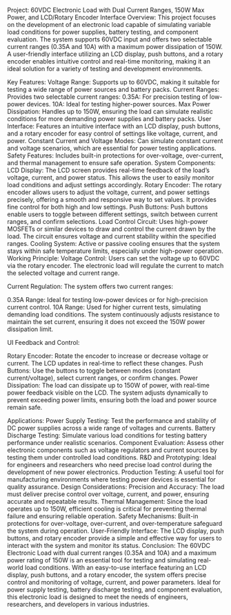 Project: 60VDC Electronic Load with Dual Current Ranges, 150W Max Power, and LCD/Rotary Encoder Interface
Overview:
This project focuses on the development of an electronic load capable of simulating variable load conditions for power supplies, battery testing, and component evaluation. The system supports 60VDC input and offers two selectable current ranges (0.35A and 10A) with a maximum power dissipation of 150W. A user-friendly interface utilizing an LCD display, push buttons, and a rotary encoder enables intuitive control and real-time monitoring, making it an ideal solution for a variety of testing and development environments.

Key Features:
Voltage Range: Supports up to 60VDC, making it suitable for testing a wide range of power sources and battery packs.
Current Ranges: Provides two selectable current ranges:
0.35A: For precision testing of low-power devices.
10A: Ideal for testing higher-power sources.
Max Power Dissipation: Handles up to 150W, ensuring the load can simulate realistic conditions for more demanding power supplies and battery packs.
User Interface: Features an intuitive interface with an LCD display, push buttons, and a rotary encoder for easy control of settings like voltage, current, and power.
Constant Current and Voltage Modes: Can simulate constant current and voltage scenarios, which are essential for power testing applications.
Safety Features: Includes built-in protections for over-voltage, over-current, and thermal management to ensure safe operation.
System Components:
LCD Display: The LCD screen provides real-time feedback of the load’s voltage, current, and power status. This allows the user to easily monitor load conditions and adjust settings accordingly.
Rotary Encoder: The rotary encoder allows users to adjust the voltage, current, and power settings precisely, offering a smooth and responsive way to set values. It provides fine control for both high and low settings.
Push Buttons: Push buttons enable users to toggle between different settings, switch between current ranges, and confirm selections.
Load Control Circuit: Uses high-power MOSFETs or similar devices to draw and control the current drawn by the load. The circuit ensures voltage and current stability within the specified ranges.
Cooling System: Active or passive cooling ensures that the system stays within safe temperature limits, especially under high-power operation.
Working Principle:
Voltage Control: Users can set the voltage up to 60VDC via the rotary encoder. The electronic load will regulate the current to match the selected voltage and current range.

Current Regulation: The system offers two current ranges:

0.35A Range: Ideal for testing low-power devices or for high-precision current control.
10A Range: Used for higher current tests, simulating demanding load conditions.
The system continuously adjusts resistance to maintain the set current, ensuring it does not exceed the 150W power dissipation limit.

UI Feedback and Control:

Rotary Encoder: Rotate the encoder to increase or decrease voltage or current. The LCD updates in real-time to reflect these changes.
Push Buttons: Use the buttons to toggle between modes (constant current/voltage), select current ranges, or confirm changes.
Power Dissipation: The load can dissipate up to 150W of power, with real-time power feedback visible on the LCD. The system adjusts dynamically to prevent exceeding power limits, ensuring both the load and power source remain safe.

Applications:
Power Supply Testing: Test the performance and stability of DC power supplies across a wide range of voltages and currents.
Battery Discharge Testing: Simulate various load conditions for testing battery performance under realistic scenarios.
Component Evaluation: Assess other electronic components such as voltage regulators and current sources by testing them under controlled load conditions.
R&D and Prototyping: Ideal for engineers and researchers who need precise load control during the development of new power electronics.
Production Testing: A useful tool for manufacturing environments where testing power devices is essential for quality assurance.
Design Considerations:
Precision and Accuracy: The load must deliver precise control over voltage, current, and power, ensuring accurate and repeatable results.
Thermal Management: Since the load operates up to 150W, efficient cooling is critical for preventing thermal failure and ensuring reliable operation.
Safety Mechanisms: Built-in protections for over-voltage, over-current, and over-temperature safeguard the system during operation.
User-Friendly Interface: The LCD display, push buttons, and rotary encoder provide a simple and effective way for users to interact with the system and monitor its status.
Conclusion:
The 60VDC Electronic Load with dual current ranges (0.35A and 10A) and a maximum power rating of 150W is an essential tool for testing and simulating real-world load conditions. With an easy-to-use interface featuring an LCD display, push buttons, and a rotary encoder, the system offers precise control and monitoring of voltage, current, and power parameters. Ideal for power supply testing, battery discharge testing, and component evaluation, this electronic load is designed to meet the needs of engineers, researchers, and developers in various industries.
